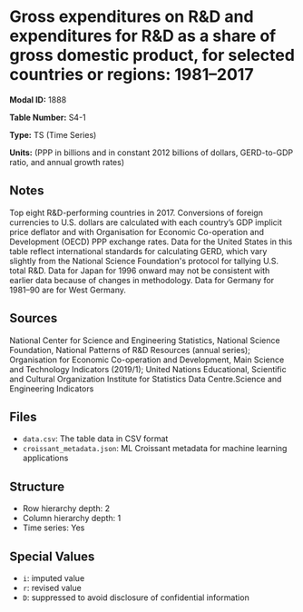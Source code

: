# Gross expenditures on R&D and expenditures for R&D as a share of gross domestic product, for selected countries or regions: 1981&#8211;2017

**Modal ID:** 1888

**Table Number:** S4-1

**Type:** TS (Time Series)

**Units:** (PPP in billions and in constant 2012 billions of dollars, GERD-to-GDP ratio, and annual growth rates)

## Notes

Top eight R&D-performing countries in 2017. Conversions of foreign currencies to U.S. dollars are calculated with each country’s GDP implicit price deflator and with Organisation for Economic Co-operation and Development (OECD) PPP exchange rates. Data for the United States in this table reflect international standards for calculating GERD, which vary slightly from the National Science Foundation's protocol for tallying U.S. total R&D. Data for Japan for 1996 onward may not be consistent with earlier data because of changes in methodology. Data for Germany for 1981–90 are for West Germany.

## Sources

National Center for Science and Engineering Statistics, National Science Foundation, National Patterns of R&D Resources (annual series); Organisation for Economic Co-operation and Development, Main Science and Technology Indicators (2019/1); United Nations Educational, Scientific and Cultural Organization Institute for Statistics Data Centre.Science and Engineering Indicators

## Files

- `data.csv`: The table data in CSV format
- `croissant_metadata.json`: ML Croissant metadata for machine learning applications

## Structure

- Row hierarchy depth: 2
- Column hierarchy depth: 1
- Time series: Yes

## Special Values

- `i`: imputed value
- `r`: revised value
- `D`: suppressed to avoid disclosure of confidential information
